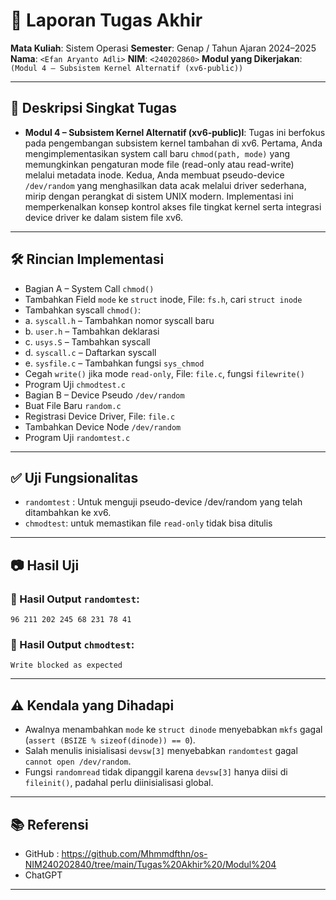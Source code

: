 # 📝 Laporan Tugas Akhir

**Mata Kuliah**: Sistem Operasi
**Semester**: Genap / Tahun Ajaran 2024–2025
**Nama**: `<Efan Aryanto Adli>`
**NIM**: `<240202860>`
**Modul yang Dikerjakan**:
`(Modul 4 – Subsistem Kernel Alternatif (xv6-public))`

---

## 📌 Deskripsi Singkat Tugas

* **Modul 4 – Subsistem Kernel Alternatif (xv6-public)l**:
Tugas ini berfokus pada pengembangan subsistem kernel tambahan di xv6. Pertama, Anda mengimplementasikan system call baru `chmod(path, mode)` yang memungkinkan pengaturan mode file (read-only atau read-write) melalui metadata inode. Kedua, Anda membuat pseudo-device `/dev/random` yang menghasilkan data acak melalui driver sederhana, mirip dengan perangkat di sistem UNIX modern. Implementasi ini memperkenalkan konsep kontrol akses file tingkat kernel serta integrasi device driver ke dalam sistem file xv6.
---

## 🛠️ Rincian Implementasi

* Bagian A – System Call `chmod()`
* Tambahkan Field `mode` ke `struct` inode, File: `fs.h`, cari `struct inode`
* Tambahkan syscall `chmod()`:
* a. `syscall.h` – Tambahkan nomor syscall baru
* b. `user.h` – Tambahkan deklarasi
* c. `usys.S` – Tambahkan syscall
* d. `syscall.c` – Daftarkan syscall
* e. `sysfile.c` – Tambahkan fungsi `sys_chmod`
* Cegah `write()` jika mode `read-only`, File: `file.c`, fungsi `filewrite()`
* Program Uji `chmodtest.c`
* Bagian B – Device Pseudo `/dev/random`
* Buat File Baru `random.c`
* Registrasi Device Driver, File: `file.c`
* Tambahkan Device Node `/dev/random`
* Program Uji `randomtest.c`
---

## ✅ Uji Fungsionalitas

* `randomtest` : Untuk menguji pseudo-device /dev/random yang telah ditambahkan ke xv6.
* `chmodtest`: untuk memastikan file `read-only` tidak bisa ditulis


---

## 📷 Hasil Uji

### 📍 Hasil Output `randomtest`:

```
96 211 202 245 68 231 78 41
```

### 📍 Hasil Output `chmodtest`:

```
Write blocked as expected
```

---

## ⚠️ Kendala yang Dihadapi

* Awalnya menambahkan `mode` ke `struct dinode` menyebabkan `mkfs` gagal (`assert (BSIZE % sizeof(dinode)) == 0`).
* Salah menulis inisialisasi `devsw[3]` menyebabkan `randomtest` gagal `cannot open /dev/random`.
* Fungsi `randomread` tidak dipanggil karena `devsw[3]` hanya diisi di `fileinit()`, padahal perlu diinisialisasi global.

---

## 📚 Referensi

* GitHub : https://github.com/Mhmmdfthn/os-NIM240202840/tree/main/Tugas%20Akhir%20/Modul%204
* ChatGPT

---
